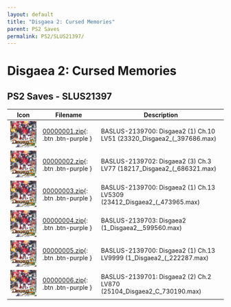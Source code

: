 ```yaml
---
layout: default
title: "Disgaea 2: Cursed Memories"
parent: PS2 Saves
permalink: PS2/SLUS21397/
---
```

# Disgaea 2: Cursed Memories

## PS2 Saves - SLUS21397

| Icon | Filename | Description |
|------|----------|-------------|
| ![Disgaea 2: Cursed Memories](icon0.png) | [00000001.zip](00000001.zip){: .btn .btn-purple } | BASLUS-2139700: Disgaea2 (1) Ch.10 LV51 (23320_Disgaea2_(_397686.max) |
| ![Disgaea 2: Cursed Memories](icon0.png) | [00000002.zip](00000002.zip){: .btn .btn-purple } | BASLUS-2139702: Disgaea2 (3) Ch.3 LV77 (18217_Disgaea2_(_686321.max) |
| ![Disgaea 2: Cursed Memories](icon0.png) | [00000003.zip](00000003.zip){: .btn .btn-purple } | BASLUS-2139700: Disgaea2 (1) Ch.13 LV5309 (23412_Disgaea2_(_473965.max) |
| ![Disgaea 2: Cursed Memories](icon0.png) | [00000004.zip](00000004.zip){: .btn .btn-purple } | BASLUS-2139703: Disgaea2  (1_Disgaea2__599560.max) |
| ![Disgaea 2: Cursed Memories](icon0.png) | [00000005.zip](00000005.zip){: .btn .btn-purple } | BASLUS-2139700: Disgaea2 (1) Ch.13 LV9999 (1_Disgaea2_(_222287.max) |
| ![Disgaea 2: Cursed Memories](icon0.png) | [00000006.zip](00000006.zip){: .btn .btn-purple } | BASLUS-2139701: Disgaea2 (2) Ch.2 LV870 (25104_Disgaea2_C_730190.max) |
